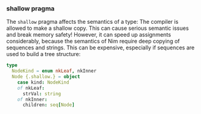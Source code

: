### shallow pragma

The `shallow` pragma affects the semantics of a type: The compiler is
allowed to make a shallow copy. This can cause serious semantic issues
and break memory safety! However, it can speed up assignments
considerably, because the semantics of Nim require deep copying of
sequences and strings. This can be expensive, especially if sequences
are used to build a tree structure:

```nim
type
  NodeKind = enum nkLeaf, nkInner
  Node {.shallow.} = object
    case kind: NodeKind
    of nkLeaf:
      strVal: string
    of nkInner:
      children: seq[Node]
```

